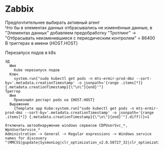 # Zabbix

Предпочтительнее выбирать активный агент  
Что бы в элементах данных отбрасывались не изменённые данные, в "Элементах данных" добавляем предобработку "Тротлинг" -> "Отбрасывать неизменившиеся с периодическим контролем" = 86400  
В триггерах в имени {HOST.HOST}  

Перезапуск подов в k8s  
```
ЭД  
  Имя  
    Kube перезапуск подов
  Ключ  
    system.run["sudo kubectl get pods -n mts-ermir-prod-dmz --sort-by='.metadata.creationTimestamp' -o jsonpath='{range .items[*]} {.metadata.creationTimestamp}{\"\n\"}{end}'"]
Триггер  
  Имя  
    Произошёл рестарт pods на {HOST.HOST}
  Выражение  
    {Template app Kube:system.run["sudo kubectl get pods -n mts-ermir-prod-dmz --sort-by='.metadata.creationTimestamp' -o jsonpath='{range .items[*]} {.metadata.creationTimestamp}{\"\n\"}{end}'"].diff()}=1  
```

```
Отключить автообнаружение windows сервисов CDPUserSvc_*, WpnUserService_*
Administration -> General -> Regular expressions -> Windows service names for discovery   ^(MMCSS|gupdate|SysmonLog|clr_optimization_v2.0.50727_32|clr_optimization_v4.0.30319_32|WpnUserService.*|CDPUserSvc.*|CDPUserSvc_*|WpnUserService_*)$
```
